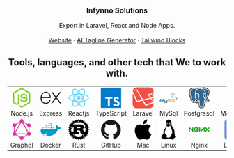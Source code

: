<p align="center">
    <h3 align="center">Infynno Solutions</h3>
    <p align="center">
        Expert in Laravel, React and Node Apps.
        <br />
        <br />
        <a href="https://infynno.com">Website</a>
        ·
        <a href="https://tailwindblock.vercel.app/">AI Tagline Generator</a>
        ·
        <a href="https://tailwindblock.vercel.app/">Tailwind Blocks</a>
    </p>
    <h2 align="center" id="infynno-solutions-tech">Tools, languages, and other tech that We to work with.</h2>
    <table>
        <tr>
            <td align="center" width="96">
            <a href="#infynno-solutions-tech">
                <img src="https://raw.githubusercontent.com/infynno-solutions/.github/main/profile/images/node-js.png" width="48" height="48" alt="Node.js" />
            </a>
            <br>Node.js
            </td>
            <td align="center" width="96">
            <a href="#infynno-solutions-tech">
                <img src="https://raw.githubusercontent.com/infynno-solutions/.github/main/profile/images/express.png" width="48" height="48" alt="Express" />
            </a>
            <br>Express
            </td>
            <td align="center" width="96">
            <a href="#infynno-solutions-tech">
                <img src="https://raw.githubusercontent.com/infynno-solutions/.github/main/profile/images/react.png" width="48" height="48" alt="Reactjs" />
            </a>
            <br>Reactjs
            </td>
            <td align="center" width="96">
            <a href="#infynno-solutions-tech">
                <img src="https://raw.githubusercontent.com/infynno-solutions/.github/main/profile/images/typescript.png" width="48" height="48" alt="Typescript" />
            </a>
            <br>TypeScript
            </td>
            <td align="center" width="96">
            <a href="#infynno-solutions-tech">
                <img src="https://raw.githubusercontent.com/infynno-solutions/.github/main/profile/images/laravel.png" width="48" height="48" alt="Laravel" />
            </a>
            <br>Laravel
            </td>
            <td align="center" width="96">
            <a href="#infynno-solutions-tech">
                <img src="https://raw.githubusercontent.com/infynno-solutions/.github/main/profile/images/mysql.png" width="48" height="48" alt="MySql" />
            </a>
            <br>MySql
            </td>
            <td align="center" width="96">
            <a href="#infynno-solutions-tech">
                <img src="https://raw.githubusercontent.com/infynno-solutions/.github/main/profile/images/postgresql.png" width="48" height="48" alt="Postgresql" />
            </a>
            <br>Postgresql
            </td>
            <td align="center" width="96">
            <a href="#infynno-solutions-tech">
                <img src="https://raw.githubusercontent.com/infynno-solutions/.github/main/profile/images/mongodb.png" width="48" height="48" alt="MongoDB" />
            </a>
            <br>MongoDB
            </td>
            <td align="center" width="96">
            <a href="#infynno-solutions-tech">
                <img src="https://raw.githubusercontent.com/infynno-solutions/.github/main/profile/images/aws.png" width="48" height="48" alt="AWS" />
            </a>
            <br>AWS
            </td>
        </tr>
        <tr>
            <td align="center" width="96">
            <a href="#infynno-solutions-tech">
                <img src="https://raw.githubusercontent.com/infynno-solutions/.github/main/profile/images/graphql.png" width="48" height="48" alt="Graphql" />
            </a>
            <br>Graphql
            </td>
        <td align="center" width="96">
            <a href="#infynno-solutions-tech">
                <img src="https://raw.githubusercontent.com/infynno-solutions/.github/main/profile/images/docker.png" width="48" height="48" alt="Docker" />
            </a>
            <br>Docker
            </td>
            <td align="center" width="96">
            <a href="#infynno-solutions-tech">
                <img src="https://raw.githubusercontent.com/infynno-solutions/.github/main/profile/images/rust.png" width="48" height="48" alt="Rust" />
            </a>
            <br>Rust
            </td>
            <td align="center" width="96">
            <a href="#infynno-solutions-tech">
                <img src="https://raw.githubusercontent.com/infynno-solutions/.github/main/profile/images/github.png" width="48" height="48" alt="GitHub" />
            </a>
            <br>GitHub
            </td>
            <td align="center" width="96">
            <a href="#infynno-solutions-tech">
                <img src="https://raw.githubusercontent.com/infynno-solutions/.github/main/profile/images/apple.png" width="48" height="48" alt="Mac" />
            </a>
            <br>Mac
            </td>
            <td align="center" width="96">
            <a href="#infynno-solutions-tech">
                <img src="https://raw.githubusercontent.com/infynno-solutions/.github/main/profile/images/linux.png" width="48" height="48" alt="Linux" />
            </a>
            <br>Linux
            </td>
            <td align="center" width="96">
            <a href="#infynno-solutions-tech">
                <img src="https://raw.githubusercontent.com/infynno-solutions/.github/main/profile/images/nginx.png" width="48" height="48" alt="Nginx" />
            </a>
            <br>Nginx
            </td>
            <td align="center" width="96">
            <a href="#infynno-solutions-tech">
                <img src="https://raw.githubusercontent.com/infynno-solutions/.github/main/profile/images/discord.png" width="48" height="48" alt="Discord" />
            </a>
            <br>Discord
            </td>
            <td align="center" width="96">
            <a href="#infynno-solutions-tech">
                <img src="https://raw.githubusercontent.com/infynno-solutions/.github/main/profile/images/slack.png" width="48" height="48" alt="Slack" />
            </a>
            <br>Slack
            </td>
        </tr>
    </table>

</p>
